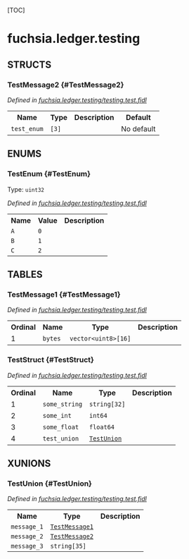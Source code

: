 [TOC]

# fuchsia.ledger.testing




## **STRUCTS**

### TestMessage2 {#TestMessage2}
*Defined in [fuchsia.ledger.testing/testing.test.fidl](https://fuchsia.googlesource.com/fuchsia/+/master/src/ledger/lib/encoding/testing.test.fidl#19)*





<table>
    <tr><th>Name</th><th>Type</th><th>Description</th><th>Default</th></tr><tr>
            <td><code>test_enum</code></td>
            <td>
                <code>[3]</code>
            </td>
            <td></td>
            <td>No default</td>
        </tr>
</table>



## **ENUMS**

### TestEnum {#TestEnum}
Type: <code>uint32</code>

*Defined in [fuchsia.ledger.testing/testing.test.fidl](https://fuchsia.googlesource.com/fuchsia/+/master/src/ledger/lib/encoding/testing.test.fidl#13)*



<table>
    <tr><th>Name</th><th>Value</th><th>Description</th></tr><tr>
            <td><code>A</code></td>
            <td><code>0</code></td>
            <td></td>
        </tr><tr>
            <td><code>B</code></td>
            <td><code>1</code></td>
            <td></td>
        </tr><tr>
            <td><code>C</code></td>
            <td><code>2</code></td>
            <td></td>
        </tr></table>



## **TABLES**

### TestMessage1 {#TestMessage1}


*Defined in [fuchsia.ledger.testing/testing.test.fidl](https://fuchsia.googlesource.com/fuchsia/+/master/src/ledger/lib/encoding/testing.test.fidl#9)*



<table>
    <tr><th>Ordinal</th><th>Name</th><th>Type</th><th>Description</th></tr>
    <tr>
            <td>1</td>
            <td><code>bytes</code></td>
            <td>
                <code>vector&lt;uint8&gt;[16]</code>
            </td>
            <td></td>
        </tr></table>

### TestStruct {#TestStruct}


*Defined in [fuchsia.ledger.testing/testing.test.fidl](https://fuchsia.googlesource.com/fuchsia/+/master/src/ledger/lib/encoding/testing.test.fidl#29)*



<table>
    <tr><th>Ordinal</th><th>Name</th><th>Type</th><th>Description</th></tr>
    <tr>
            <td>1</td>
            <td><code>some_string</code></td>
            <td>
                <code>string[32]</code>
            </td>
            <td></td>
        </tr><tr>
            <td>2</td>
            <td><code>some_int</code></td>
            <td>
                <code>int64</code>
            </td>
            <td></td>
        </tr><tr>
            <td>3</td>
            <td><code>some_float</code></td>
            <td>
                <code>float64</code>
            </td>
            <td></td>
        </tr><tr>
            <td>4</td>
            <td><code>test_union</code></td>
            <td>
                <code><a class='link' href='#TestUnion'>TestUnion</a></code>
            </td>
            <td></td>
        </tr></table>





## **XUNIONS**

### TestUnion {#TestUnion}
*Defined in [fuchsia.ledger.testing/testing.test.fidl](https://fuchsia.googlesource.com/fuchsia/+/master/src/ledger/lib/encoding/testing.test.fidl#23)*


<table>
    <tr><th>Name</th><th>Type</th><th>Description</th></tr><tr>
            <td><code>message_1</code></td>
            <td>
                <code><a class='link' href='#TestMessage1'>TestMessage1</a></code>
            </td>
            <td></td>
        </tr><tr>
            <td><code>message_2</code></td>
            <td>
                <code><a class='link' href='#TestMessage2'>TestMessage2</a></code>
            </td>
            <td></td>
        </tr><tr>
            <td><code>message_3</code></td>
            <td>
                <code>string[35]</code>
            </td>
            <td></td>
        </tr></table>







